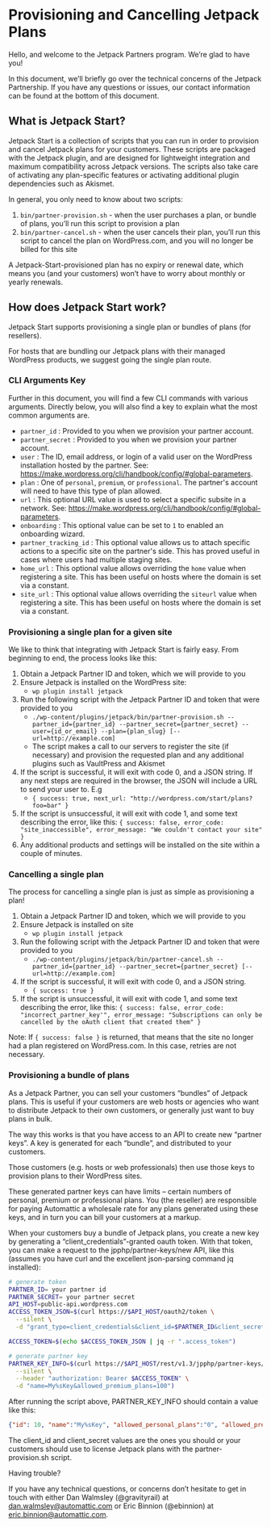 # Provisioning and Cancelling Jetpack Plans

Hello, and welcome to the Jetpack Partners program. We’re glad to have you!

In this document, we’ll briefly go over the technical concerns of the Jetpack Partnership. If you have any questions or issues, our contact information can be found at the bottom of this document.

## What is Jetpack Start?

Jetpack Start is a collection of scripts that you can run in order to provision and cancel Jetpack plans for your customers. These scripts are packaged with the Jetpack plugin, and are designed for lightweight integration and maximum compatibility across Jetpack versions. The scripts also take care of activating any plan-specific features or activating additional plugin dependencies such as Akismet.

In general, you only need to know about two scripts:

1. `bin/partner-provision.sh` - when the user purchases a plan, or bundle of plans, you’ll run this script to provision a plan
2. `bin/partner-cancel.sh` - when the user cancels their plan, you’ll run this script to cancel the plan on WordPress.com, and you will no longer be billed for this site

A Jetpack-Start-provisioned plan has no expiry or renewal date, which means you (and your customers) won’t have to worry about monthly or yearly renewals.

## How does Jetpack Start work?

Jetpack Start supports provisioning a single plan or bundles of plans (for resellers).

For hosts that are bundling our Jetpack plans with their managed WordPress products, we suggest going the single plan route.

### CLI Arguments Key

Further in this document, you will find a few CLI commands with various arguments. Directly below, you will also find a key to explain what the most common arguments are.

- `partner_id`            : Provided to you when we provision your partner account.
- `partner_secret`        : Provided to you when we provision your partner account.
- `user`                  : The ID, email address, or login of a valid user on the WordPress installation hosted by the partner. See: https://make.wordpress.org/cli/handbook/config/#global-parameters.
- `plan`                  : One of `personal`, `premium`, or `professional`. The partner's account will need to have this type of plan allowed.
- `url`                   : This optional URL value is used to select a specific subsite in a network. See: https://make.wordpress.org/cli/handbook/config/#global-parameters.
- `onboarding`            : This optional value can be set to `1` to enabled an onboarding wizard.
- `partner_tracking_id`   : This optional value allows us to attach specific actions to a specific site on the partner's side. This has proved useful in cases where users had multiple staging sites.
- `home_url`              : This optional value allows overriding the `home` value when registering a site. This has been useful on hosts where the domain is set via a constant.
- `site_url`              : This optional value allows overriding the `siteurl` value when registering a site. This has been useful on hosts where the domain is set via a constant.

### Provisioning a single plan for a given site

We like to think that integrating with Jetpack Start is fairly easy. From beginning to end, the process looks like this:

1. Obtain a Jetpack Partner ID and token, which we will provide to you
2. Ensure Jetpack is installed on the WordPress site:
    - `wp plugin install jetpack`
3. Run the following script with the Jetpack Partner ID and token that were provided to you
    - `./wp-content/plugins/jetpack/bin/partner-provision.sh --partner_id={partner_id} --partner_secret={partner_secret} --user={id_or_email} --plan={plan_slug} [--url=http://example.com]`
    - The script makes a call to our servers to register the site (if necessary) and provision the requested plan and any additional plugins such as VaultPress and Akismet
4. If the script is successful, it will exit with code 0, and a JSON string. If any next steps are required in the browser, the JSON will include a URL to send your user to. E.g
    - `{ success: true, next_url: "http://wordpress.com/start/plans?foo=bar" }`
5. If the script is unsuccessful, it will exit with code 1, and some text describing the error, like this:
    `{ success: false, error_code: "site_inaccessible", error_message: "We couldn't contact your site" }`
6. Any additional products and settings will be installed on the site within a couple of minutes.

### Cancelling a single plan

The process for cancelling a single plan is just as simple as provisioning a plan!

1. Obtain a Jetpack Partner ID and token, which we will provide to you
2. Ensure Jetpack is installed on site
    - `wp plugin install jetpack`
3. Run the following script with the Jetpack Partner ID and token that were provided to you
    - `./wp-content/plugins/jetpack/bin/partner-cancel.sh --partner_id={partner_id} --partner_secret={partner_secret} [--url=http://example.com]`
4. If the script is successful, it will exit with code 0, and a JSON string.
    - `{ success: true }`
5. If the script is unsuccessful, it will exit with code 1, and some text describing the error, like this:
    `{ success: false, error_code: "incorrect_partner_key'", error_message: "Subscriptions can only be cancelled by the oAuth client that created them" }`

Note: If `{ success: false }` is returned, that means that the site no longer had a plan registered on WordPress.com. In this case, retries are not necessary.

### Provisioning a bundle of plans

As a Jetpack Partner, you can sell your customers “bundles” of Jetpack plans. This is useful if your customers are web hosts or agencies who want to distribute Jetpack to their own customers, or generally just want to buy plans in bulk.

The way this works is that you have access to an API to create new “partner keys”. A key is generated for each “bundle”, and distributed to your customers.

Those customers (e.g. hosts or web professionals) then use those keys to provision plans to their WordPress sites.

These generated partner keys can have limits – certain numbers of personal, premium or professional plans. You (the reseller) are responsible for paying Automattic a wholesale rate for any plans generated using these keys, and in turn you can bill your customers at a markup.

When your customers buy a bundle of Jetpack plans, you create a new key by generating a “client_credentials”-granted oauth token. With that token, you can make a request to the jpphp/partner-keys/new API, like this (assumes you have curl and the excellent json-parsing command jq installed):

```bash
# generate token
PARTNER_ID= your partner id
PARTNER_SECRET= your partner secret
API_HOST=public-api.wordpress.com
ACCESS_TOKEN_JSON=$(curl https://$API_HOST/oauth2/token \
  --silent \
  -d "grant_type=client_credentials&client_id=$PARTNER_ID&client_secret=$PARTNER_SECRET&scope=jetpack-partner")

ACCESS_TOKEN=$(echo $ACCESS_TOKEN_JSON | jq -r ".access_token")

# generate partner key
PARTNER_KEY_INFO=$(curl https://$API_HOST/rest/v1.3/jpphp/partner-keys/new \
  --silent \
  --header "authorization: Bearer $ACCESS_TOKEN" \
  -d "name=My%sKey&allowed_premium_plans=100")
```

After running the script above, PARTNER_KEY_INFO should contain a value like this:

```json
{"id": 10, "name":"My%sKey", "allowed_personal_plans":"0", "allowed_premium_plans":"100", "allowed_professional_plans":"0", "notes":null,"client_id":"12345","client_secret":"ab34fd21,,,"}
```

The client_id and client_secret values are the ones you should or your customers should use to license Jetpack plans with the partner-provision.sh script.

Having trouble?

If you have any technical questions, or concerns don’t hesitate to get in touch with either Dan Walmsley (@gravityrail) at dan.walmsley@automattic.com or Eric Binnion (@ebinnion) at eric.binnion@automattic.com.
